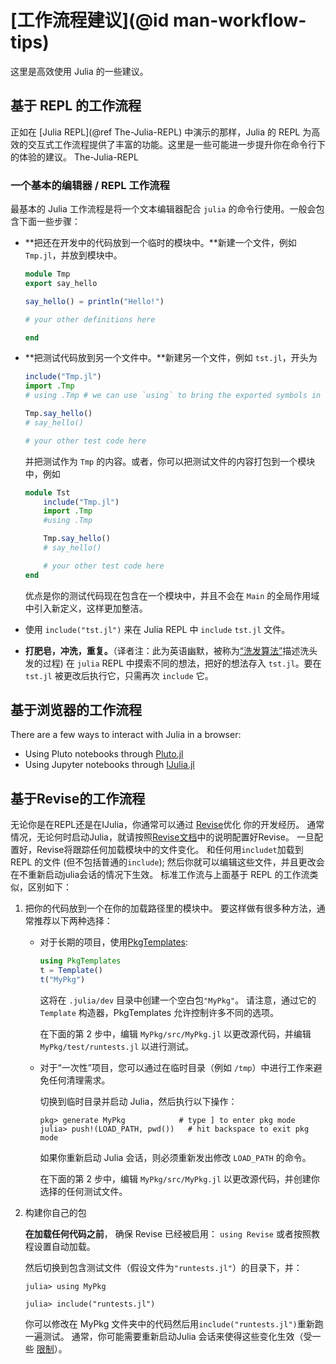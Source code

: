 # [工作流程建议](@id man-workflow-tips)

这里是高效使用 Julia 的一些建议。

## 基于 REPL 的工作流程

正如在 [Julia REPL](@ref The-Julia-REPL) 中演示的那样，Julia 的 REPL 为高效的交互式工作流程提供了丰富的功能。这里是一些可能进一步提升你在命令行下的体验的建议。
The-Julia-REPL
### 一个基本的编辑器 / REPL 工作流程

最基本的 Julia 工作流程是将一个文本编辑器配合 `julia` 的命令行使用。一般会包含下面一些步骤：

  * **把还在开发中的代码放到一个临时的模块中。**新建一个文件，例如 `Tmp.jl`，并放到模块中。
     

    ```julia
    module Tmp
    export say_hello

    say_hello() = println("Hello!")

    # your other definitions here

    end
    ```
  * **把测试代码放到另一个文件中。**新建另一个文件，例如 `tst.jl`，开头为

    ```julia
    include("Tmp.jl")
    import .Tmp
    # using .Tmp # we can use `using` to bring the exported symbols in `Tmp` into our namespace

    Tmp.say_hello()
    # say_hello()

    # your other test code here
    ```

    并把测试作为 `Tmp` 的内容。或者，你可以把测试文件的内容打包到一个模块中，例如
     

    ```julia
    module Tst
        include("Tmp.jl")
        import .Tmp
        #using .Tmp

        Tmp.say_hello()
        # say_hello()

        # your other test code here
    end
    ```

    优点是你的测试代码现在包含在一个模块中，并且不会在 `Main` 的全局作用域中引入新定义，这样更加整洁。
     

  * 使用 `include("tst.jl")` 来在 Julia REPL 中 `include` `tst.jl` 文件。

  * **打肥皂，冲洗，重复。**（译者注：此为英语幽默，被称为[“洗发算法”](https://en.wikipedia.org/wiki/Lather,_rinse,_repeat)描述洗头发的过程) 在 `julia` REPL 中摸索不同的想法，把好的想法存入 `tst.jl`。要在 `tst.jl` 被更改后执行它，只需再次 `include` 它。

## 基于浏览器的工作流程

There are a few ways to interact with Julia in a browser:
- Using Pluto notebooks through [Pluto.jl](https://github.com/fonsp/Pluto.jl)
- Using Jupyter notebooks through [IJulia.jl](https://github.com/JuliaLang/IJulia.jl)

## 基于Revise的工作流程

无论你是在REPL还是在IJulia，你通常可以通过
[Revise](https://github.com/timholy/Revise.jl)优化
你的开发经历。
通常情况，无论何时启动Julia，就请按照[Revise文档](https://timholy.github.io/Revise.jl/stable/)中的说明配置好Revise。
一旦配置好，Revise将跟踪任何加载模块中的文件变化。
和任何用`includet`加载到 REPL 的文件 (但不包括普通的`include`);
然后你就可以编辑这些文件，并且更改会在不重新启动julia会话的情况下生效。
标准工作流与上面基于 REPL 的工作流类似，区别如下：

1. 把你的代码放到一个在你的加载路径里的模块中。
   要这样做有很多种方法，通常推荐以下两种选择：

   - 对于长期的项目，使用[PkgTemplates](https://github.com/invenia/PkgTemplates.jl):
      

     ```julia
     using PkgTemplates
     t = Template()
     t("MyPkg")
     ```

     这将在 `.julia/dev` 目录中创建一个空白包`"MyPkg"`。
     请注意，通过它的 `Template` 构造器，PkgTemplates 允许控制许多不同的选项。
      

     在下面的第 2 步中，编辑 `MyPkg/src/MyPkg.jl` 以更改源代码，并编辑 `MyPkg/test/runtests.jl` 以进行测试。
      

   - 对于“一次性”项目，您可以通过在临时目录（例如 `/tmp`）中进行工作来避免任何清理需求。
      

     切换到临时目录并启动 Julia，然后执行以下操作：

     ```julia-repl
     pkg> generate MyPkg            # type ] to enter pkg mode
     julia> push!(LOAD_PATH, pwd())   # hit backspace to exit pkg mode
     ```
     如果你重新启动 Julia 会话，则必须重新发出修改 `LOAD_PATH` 的命令。
      

     在下面的第 2 步中，编辑 `MyPkg/src/MyPkg.jl` 以更改源代码，并创建你选择的任何测试文件。
      

2. 构建你自己的包

   **在加载任何代码之前**， 确保 Revise 已经被启用：
   `using Revise` 或者按照教程设置自动加载。
    

   然后切换到包含测试文件（假设文件为`"runtests.jl"`）的目录下，并：
    

   ```julia-repl
   julia> using MyPkg

   julia> include("runtests.jl")
   ```

   你可以修改在 MyPkg 文件夹中的代码然后用`include("runtests.jl")`重新跑一遍测试。
   通常，你可能需要重新启动Julia 会话来使得这些变化生效（受一些 [限制](https://timholy.github.io/Revise.jl/stable/limitations/)）。
    
